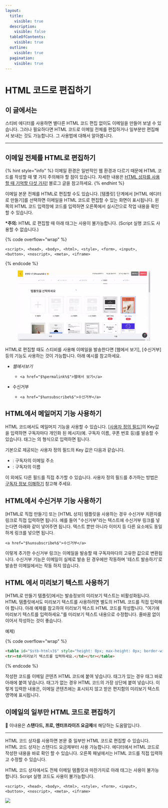 ```yaml
---
layout:
  title:
    visible: true
  description:
    visible: false
  tableOfContents:
    visible: true
  outline:
    visible: true
  pagination:
    visible: true
---
```


# HTML 코드로 편집하기

## 이 글에서는 <a href="#h_183ecaf6df" id="h_183ecaf6df"></a>

스티비 에디터를 사용하면 별다른 HTML 코드 편집 없이도 이메일을 만들어 보낼 수 있습니다. 그러나 필요하다면 HTML 코드로 이메일 전체를 편집하거나 일부분만 편집해서 보내는 것도 가능합니다. 그 사용법에 대해서 알아봅니다.

***

## 이메일 전체를 HTML로 편집하기 <a href="#h_183ecaf6df" id="h_183ecaf6df"></a>

{% hint style="info" %}
이메일 환경은 일반적인 웹 환경과 다르기 때문에 HTML 코드를 작성할 때 몇 가지 주의해야 할 점이 있습니다. 자세한 내용은 [HTML 상자를 사용할 때 기억할 다섯 가지!](https://blog.stibee.com/html-%EC%83%81%EC%9E%90%EB%A5%BC-%EC%82%AC%EC%9A%A9%ED%95%A0-%EB%95%8C-%EA%B8%B0%EC%96%B5%ED%95%A0-%EB%8B%A4%EC%84%AF-%EA%B0%80%EC%A7%80-64a5530761e4) 블로그 글을 참고하세요.
{% endhint %}

이메일 본문 전체를 HTML로 편집할 수도 있습니다. \[템플릿] 단계에서 \[HTML 에디터로 만들기]를 선택하면 이메일을 HTML 코드로 편집할 수 있는 화면이 표시됩니다. 왼쪽의 HTML 코드 입력창에 코드를 입력하면 오른쪽에서 실시간으로 작업 내용을 확인할 수 있습니다.&#x20;

**\*주의:** HTML 로 편집할 때 아래 태그는 사용이 불가능합니다. (Script 실행 코드도 사용할 수 없습니다.)

{% code overflow="wrap" %}
```
<script>, <head>, <body>, <html>, <style>, <form>, <input>, 
<button>, <noscript>, <meta>, <iframe>
```
{% endcode %}

<figure><img src="../../.gitbook/assets/HTML 템플릿으로 편집하기.gif" alt=""><figcaption></figcaption></figure>



HTML로 편집할 때도 스티비를 사용해 이메일을 발송한다면 \[웹에서 보기], \[수신거부] 등의 기능도 사용하는 것이 가능합니다. 아래 예시를 참고하세요.

* _웹에서보기_
  * ```
    <a href="$%permalink%$">웹에서 보기</a>
    ```
* 수신거부
  * ```
    <a href="$%unsubscribe%$">수신거부</a>
    ```



## HTML에서 메일머지 기능 사용하기

HTML 코드에서도 메일머지 기능을 사용할 수 있습니다. \[[사용자 정의 필드](../../list/adding-managing-subscriber/understanding-subscriber-info.md)]의 Key값을 입력하면 구독자마다 개인화 된 메시지(예. 구독자 이름, 쿠폰 번호 등)를 발송할 수 있습니다. 태그는 $%key%$의 형식으로 입력하면 됩니다.

기본으로 제공되는 사용자 정의 필드의 Key 값은 다음과 같습니다.

* $%email%$: 구독자의 이메일 주소
* $%name%$: 구독자의 이름

이 외에도 다른 필드를 직접 추가할 수 있습니다. 사용자 정의 필드를 추가하는 방법은 [구독자 정보 이해하기](../../list/adding-managing-subscriber/understanding-subscriber-info.md) 참고해 주세요.



## HTML에서 수신거부 기능 사용하기 <a href="#unsubscribe" id="unsubscribe"></a>

\[HTML로 직접 만들기] 또는 \[HTML 상자] 템플릿을 사용하는 경우 수신거부 치환자를 링크로 직접 입력하면 됩니다.  예를 들어 "수신거부"라는 텍스트에 수신거부 링크를 넣는다면 아래와 같이 넣어주면 됩니다. 텍스트 뿐만 아니라 이미지 등 다른 요소에도 동일하게 링크를 넣으면 됩니다.

```
<a href="$%unsubscribe%$">수신거부</a>
```

이렇게 추가한 수신거부 링크는 이메일을 발송할 때 구독자마다의 고유한 값으로 변환됩니다. 수신거부 기능은 이메일이 실제로 발송 된 경우에만 작동하며 '테스트 발송하기'로 발송한 이메일에서는 작동 하지 않습니다.



## HTML 에서 미리보기 텍스트 사용하기 <a href="#preview-text" id="preview-text"></a>

\[HTML로 만들기 템플릿]에서는 발송정보의 미리보기 텍스트는 비활성화됩니다. HTML 템플릿에서도 미리보기 텍스트를 사용하려면 별도의 HTML 코드를 직접 입력해야 합니다. 아래 예제를 참고하여 미리보기 텍스트 HTML 코드를 작성합니다. "여기에 미리보기 텍스트를 입력하세요."를 미리보기 텍스트 내용으로 수정합니다. 줄바꿈 없이 이어서 작성하는 것이 좋습니다.&#x20;

예제)

{% code overflow="wrap" %}
```html
<table id="$stb-htmlv3$" style="height: 0px; max-height: 0px; border-width: 0px; border-color: initial; border-image: initial; visibility: hidden; line-height: 0px; font-size: 0px; overflow: hidden;display:none;">
<tr><td>미리보기 텍스트를 입력하세요.</td></tr></table>
```
{% endcode %}

작성한 코드를 이메일 콘텐츠 HTML 코드에 붙여 넣습니다. 태그가 있는 경우 태그 바로 아래에 붙여 넣습니다. 태그가 없는 경우 HTML 코드의 가장 상단에 붙여 넣습니다. 이렇게 입력한 내용은, 이메일 콘텐츠에는 표시되지 않고 받은 편지함의 미리보기 텍스트 영역에 표시됩니다.



## 이메일의 일부만 HTML 코드로 편집하기

💬 이내용은 **스탠다드, 프로, 엔터프라이즈 요금제**에 해당하는 도움말입니다.

***

HTML 코드 상자를 사용하면 본문 중 일부만 HTML 코드로 편집할 수 있습니다. HTML 코드 상자는 스탠다드 요금제부터 사용 가능합니다. 에디터에서 HTML 코드로 작성한 내용을 바로 확인 할 수 있습니다. 오른쪽 패널에서는 HTML 코드를 직접 입력하고 수정할 수 있습니다.&#x20;

HTML 코드 상자에서도 전체 이메일 템플릿과 마찬가지로 아래 태그는 사용이 불가능합니다. Script 실행 코드도 사용이 불가능합니다.

```
<script>, <head>, <body>, <html>, <style>, <form>, <input>, 
<button>, <noscript>, <meta>, <iframe>
```

![](https://downloads.intercomcdn.com/i/o/400649040/dde7e3458f10d02047990535/ezgif.com-gif-maker+\(19\).gif)
